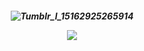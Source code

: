 <h5 align="center">

![Tumblr_l_15162925265914](https://github.com/user-attachments/assets/08e83206-571a-4785-b418-91494fdfcc35)

<div align="center"> 

  ![](https://komarev.com/ghpvc/?username=Fordsypines&style=flat&color=000000&base=0&label=Victims)
